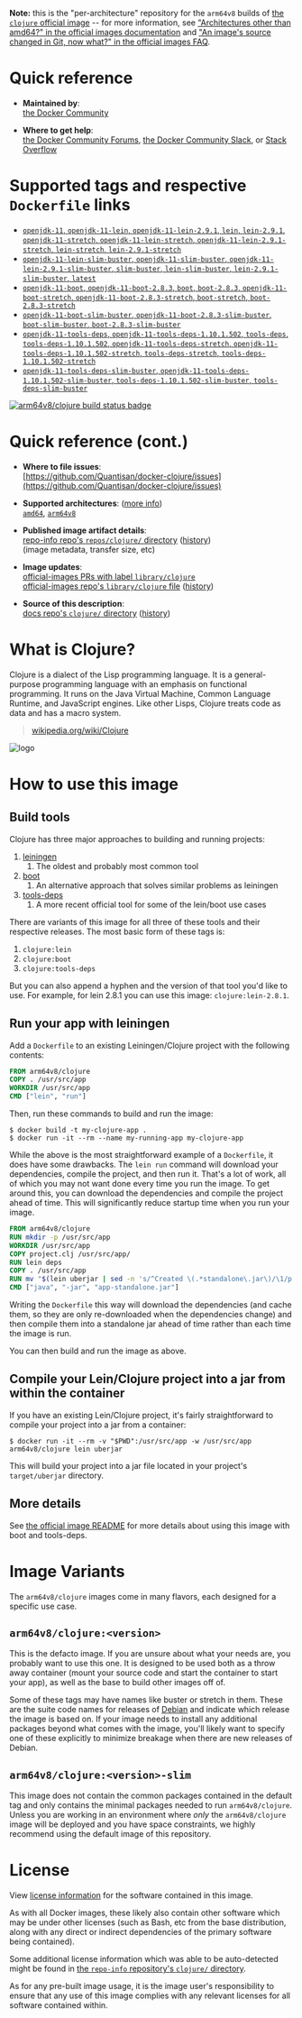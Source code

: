 <!--

********************************************************************************

WARNING:

    DO NOT EDIT "clojure/README.md"

    IT IS AUTO-GENERATED

    (from the other files in "clojure/" combined with a set of templates)

********************************************************************************

-->

**Note:** this is the "per-architecture" repository for the `arm64v8` builds of [the `clojure` official image](https://hub.docker.com/_/clojure) -- for more information, see ["Architectures other than amd64?" in the official images documentation](https://github.com/docker-library/official-images#architectures-other-than-amd64) and ["An image's source changed in Git, now what?" in the official images FAQ](https://github.com/docker-library/faq#an-images-source-changed-in-git-now-what).

# Quick reference

-	**Maintained by**:  
	[the Docker Community](https://github.com/Quantisan/docker-clojure)

-	**Where to get help**:  
	[the Docker Community Forums](https://forums.docker.com/), [the Docker Community Slack](http://dockr.ly/slack), or [Stack Overflow](https://stackoverflow.com/search?tab=newest&q=docker)

# Supported tags and respective `Dockerfile` links

-	[`openjdk-11`, `openjdk-11-lein`, `openjdk-11-lein-2.9.1`, `lein`, `lein-2.9.1`, `openjdk-11-stretch`, `openjdk-11-lein-stretch`, `openjdk-11-lein-2.9.1-stretch`, `lein-stretch`, `lein-2.9.1-stretch`](https://github.com/Quantisan/docker-clojure/blob/e96f6249cac065855a40a9f36ba88949e0a52d7d/target/openjdk-11-stretch/lein/Dockerfile)
-	[`openjdk-11-lein-slim-buster`, `openjdk-11-slim-buster`, `openjdk-11-lein-2.9.1-slim-buster`, `slim-buster`, `lein-slim-buster`, `lein-2.9.1-slim-buster`, `latest`](https://github.com/Quantisan/docker-clojure/blob/e96f6249cac065855a40a9f36ba88949e0a52d7d/target/openjdk-11-slim-buster/lein/Dockerfile)
-	[`openjdk-11-boot`, `openjdk-11-boot-2.8.3`, `boot`, `boot-2.8.3`, `openjdk-11-boot-stretch`, `openjdk-11-boot-2.8.3-stretch`, `boot-stretch`, `boot-2.8.3-stretch`](https://github.com/Quantisan/docker-clojure/blob/e96f6249cac065855a40a9f36ba88949e0a52d7d/target/openjdk-11-stretch/boot/Dockerfile)
-	[`openjdk-11-boot-slim-buster`, `openjdk-11-boot-2.8.3-slim-buster`, `boot-slim-buster`, `boot-2.8.3-slim-buster`](https://github.com/Quantisan/docker-clojure/blob/e96f6249cac065855a40a9f36ba88949e0a52d7d/target/openjdk-11-slim-buster/boot/Dockerfile)
-	[`openjdk-11-tools-deps`, `openjdk-11-tools-deps-1.10.1.502`, `tools-deps`, `tools-deps-1.10.1.502`, `openjdk-11-tools-deps-stretch`, `openjdk-11-tools-deps-1.10.1.502-stretch`, `tools-deps-stretch`, `tools-deps-1.10.1.502-stretch`](https://github.com/Quantisan/docker-clojure/blob/e96f6249cac065855a40a9f36ba88949e0a52d7d/target/openjdk-11-stretch/tools-deps/Dockerfile)
-	[`openjdk-11-tools-deps-slim-buster`, `openjdk-11-tools-deps-1.10.1.502-slim-buster`, `tools-deps-1.10.1.502-slim-buster`, `tools-deps-slim-buster`](https://github.com/Quantisan/docker-clojure/blob/e96f6249cac065855a40a9f36ba88949e0a52d7d/target/openjdk-11-slim-buster/tools-deps/Dockerfile)

[![arm64v8/clojure build status badge](https://img.shields.io/jenkins/s/https/doi-janky.infosiftr.net/job/multiarch/job/arm64v8/job/clojure.svg?label=arm64v8/clojure%20%20build%20job)](https://doi-janky.infosiftr.net/job/multiarch/job/arm64v8/job/clojure/)

# Quick reference (cont.)

-	**Where to file issues**:  
	[https://github.com/Quantisan/docker-clojure/issues](https://github.com/Quantisan/docker-clojure/issues)

-	**Supported architectures**: ([more info](https://github.com/docker-library/official-images#architectures-other-than-amd64))  
	[`amd64`](https://hub.docker.com/r/amd64/clojure/), [`arm64v8`](https://hub.docker.com/r/arm64v8/clojure/)

-	**Published image artifact details**:  
	[repo-info repo's `repos/clojure/` directory](https://github.com/docker-library/repo-info/blob/master/repos/clojure) ([history](https://github.com/docker-library/repo-info/commits/master/repos/clojure))  
	(image metadata, transfer size, etc)

-	**Image updates**:  
	[official-images PRs with label `library/clojure`](https://github.com/docker-library/official-images/pulls?q=label%3Alibrary%2Fclojure)  
	[official-images repo's `library/clojure` file](https://github.com/docker-library/official-images/blob/master/library/clojure) ([history](https://github.com/docker-library/official-images/commits/master/library/clojure))

-	**Source of this description**:  
	[docs repo's `clojure/` directory](https://github.com/docker-library/docs/tree/master/clojure) ([history](https://github.com/docker-library/docs/commits/master/clojure))

# What is Clojure?

Clojure is a dialect of the Lisp programming language. It is a general-purpose programming language with an emphasis on functional programming. It runs on the Java Virtual Machine, Common Language Runtime, and JavaScript engines. Like other Lisps, Clojure treats code as data and has a macro system.

> [wikipedia.org/wiki/Clojure](http://en.wikipedia.org/wiki/Clojure)

![logo](https://raw.githubusercontent.com/docker-library/docs/665526c3b12cedfd721234cedb61e8433f73b75a/clojure/logo.png)

# How to use this image

## Build tools

Clojure has three major approaches to building and running projects:

1.	[leiningen](https://leiningen.org)
	1.	The oldest and probably most common tool
2.	[boot](http://boot-clj.com)
	1.	An alternative approach that solves similar problems as leiningen
3.	[tools-deps](https://clojure.org/guides/deps_and_cli)
	1.	A more recent official tool for some of the lein/boot use cases

There are variants of this image for all three of these tools and their respective releases. The most basic form of these tags is:

1.	`clojure:lein`
2.	`clojure:boot`
3.	`clojure:tools-deps`

But you can also append a hyphen and the version of that tool you'd like to use. For example, for lein 2.8.1 you can use this image: `clojure:lein-2.8.1`.

## Run your app with leiningen

Add a `Dockerfile` to an existing Leiningen/Clojure project with the following contents:

```dockerfile
FROM arm64v8/clojure
COPY . /usr/src/app
WORKDIR /usr/src/app
CMD ["lein", "run"]
```

Then, run these commands to build and run the image:

```console
$ docker build -t my-clojure-app .
$ docker run -it --rm --name my-running-app my-clojure-app
```

While the above is the most straightforward example of a `Dockerfile`, it does have some drawbacks. The `lein run` command will download your dependencies, compile the project, and then run it. That's a lot of work, all of which you may not want done every time you run the image. To get around this, you can download the dependencies and compile the project ahead of time. This will significantly reduce startup time when you run your image.

```dockerfile
FROM arm64v8/clojure
RUN mkdir -p /usr/src/app
WORKDIR /usr/src/app
COPY project.clj /usr/src/app/
RUN lein deps
COPY . /usr/src/app
RUN mv "$(lein uberjar | sed -n 's/^Created \(.*standalone\.jar\)/\1/p')" app-standalone.jar
CMD ["java", "-jar", "app-standalone.jar"]
```

Writing the `Dockerfile` this way will download the dependencies (and cache them, so they are only re-downloaded when the dependencies change) and then compile them into a standalone jar ahead of time rather than each time the image is run.

You can then build and run the image as above.

## Compile your Lein/Clojure project into a jar from within the container

If you have an existing Lein/Clojure project, it's fairly straightforward to compile your project into a jar from a container:

```console
$ docker run -it --rm -v "$PWD":/usr/src/app -w /usr/src/app arm64v8/clojure lein uberjar
```

This will build your project into a jar file located in your project's `target/uberjar` directory.

## More details

See [the official image README](https://github.com/Quantisan/docker-clojure/blob/master/README.md) for more details about using this image with boot and tools-deps.

# Image Variants

The `arm64v8/clojure` images come in many flavors, each designed for a specific use case.

## `arm64v8/clojure:<version>`

This is the defacto image. If you are unsure about what your needs are, you probably want to use this one. It is designed to be used both as a throw away container (mount your source code and start the container to start your app), as well as the base to build other images off of.

Some of these tags may have names like buster or stretch in them. These are the suite code names for releases of [Debian](https://wiki.debian.org/DebianReleases) and indicate which release the image is based on. If your image needs to install any additional packages beyond what comes with the image, you'll likely want to specify one of these explicitly to minimize breakage when there are new releases of Debian.

## `arm64v8/clojure:<version>-slim`

This image does not contain the common packages contained in the default tag and only contains the minimal packages needed to run `arm64v8/clojure`. Unless you are working in an environment where *only* the `arm64v8/clojure` image will be deployed and you have space constraints, we highly recommend using the default image of this repository.

# License

View [license information](http://clojure.org/license) for the software contained in this image.

As with all Docker images, these likely also contain other software which may be under other licenses (such as Bash, etc from the base distribution, along with any direct or indirect dependencies of the primary software being contained).

Some additional license information which was able to be auto-detected might be found in [the `repo-info` repository's `clojure/` directory](https://github.com/docker-library/repo-info/tree/master/repos/clojure).

As for any pre-built image usage, it is the image user's responsibility to ensure that any use of this image complies with any relevant licenses for all software contained within.

